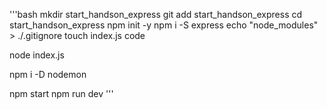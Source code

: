 '''bash
mkdir start_handson_express
git add start_handson_express
cd start_handson_express
npm init -y
npm i -S express
echo "node_modules" > ./.gitignore
touch index.js
code

node index.js

npm i -D nodemon


npm start
npm run dev
'''


